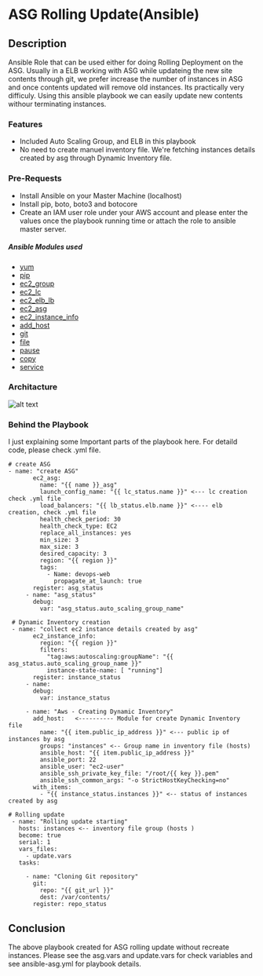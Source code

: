 # ASG Rolling Update(Ansible)
## Description
Ansible Role that can be used either for doing Rolling Deployment on the ASG. 
Usually in a ELB working with ASG while updateing the new site contents through git, we prefer increase the number of instances in ASG and once contents updated will remove old instances. Its practically very difficuly. 
Using this ansible playbook we can easily update new contents withour terminating instances.
### Features
- Included Auto Scaling Group, and ELB in this playbook
- No need to create manuel inventory file. We're fetching instances details created by asg through Dynamic Inventory file.
### Pre-Requests
- Install Ansible on your Master Machine (localhost)
- Install pip, boto, boto3 and botocore
- Create an IAM user role under your AWS account and please enter the values once the playbook running time or attach the role to ansible master server.
##### Ansible Modules used
- [yum](https://docs.ansible.com/ansible/2.9/modules/yum_module.html)
- [pip](https://docs.ansible.com/ansible/2.9/modules/pip_module.html)
- [ec2_group](https://docs.ansible.com/ansible/2.3/ec2_group_module.html)
- [ec2_lc](https://docs.ansible.com/ansible/2.3/ec2_lc_module.html)
- [ec2_elb_lb](https://docs.ansible.com/ansible/2.3/ec2_elb_lb_module.html)
- [ec2_asg](https://docs.ansible.com/ansible/2.3/ec2_asg_module.html)
- [ec2_instance_info](https://docs.ansible.com/ansible/2.9/modules/ec2_instance_info_module.html)
- [add_host](https://docs.ansible.com/ansible/2.9/modules/add_host_module.html)
- [git](https://docs.ansible.com/ansible/2.9/modules/git_module.html)
- [file](https://docs.ansible.com/ansible/2.9/modules/file_module.html)
- [pause](https://docs.ansible.com/ansible/2.9/modules/pause_module.html)
- [copy](https://docs.ansible.com/ansible/2.9/modules/copy_module.html)
- [service](https://docs.ansible.com/ansible/2.9/modules/service_module.html)

### Architacture
![alt text](https://ibb.co/LhdNGFR)

### Behind the Playbook
I just explaining some Important parts of the playbook here. For detaild code, please check .yml file.

```
# create ASG
- name: "create ASG"
       ec2_asg:
         name: "{{ name }}_asg"
         launch_config_name: "{{ lc_status.name }}" <--- lc creation check .yml file
         load_balancers: "{{ lb_status.elb.name }}" <---- elb creation, check .yml file
         health_check_period: 30
         health_check_type: EC2
         replace_all_instances: yes
         min_size: 3
         max_size: 3
         desired_capacity: 3
         region: "{{ region }}"
         tags:
           - Name: devops-web
             propagate_at_launch: true
       register: asg_status
     - name: "asg_status"
       debug:
         var: "asg_status.auto_scaling_group_name"
 
 # Dynamic Inventory creation
 - name: "collect ec2 instance details created by asg"
       ec2_instance_info:
         region: "{{ region }}"
         filters:
           "tag:aws:autoscaling:groupName": "{{ asg_status.auto_scaling_group_name }}"
           instance-state-name: [ "running"]
       register: instance_status
     - name:
       debug:
         var: instance_status

     - name: "Aws - Creating Dynamic Inventory"
       add_host:   <---------- Module for create Dynamic Inventory file
         name: "{{ item.public_ip_address }}" <--- public ip of instances by asg
         groups: "instances" <-- Group name in inventory file (hosts)
         ansible_host: "{{ item.public_ip_address }}" 
         ansible_port: 22
         ansible_user: "ec2-user"
         ansible_ssh_private_key_file: "/root/{{ key }}.pem"
         ansible_ssh_common_args: "-o StrictHostKeyChecking=no"
       with_items:
         - "{{ instance_status.instances }}" <-- status of instances created by asg
         
# Rolling update
 - name: "Rolling update starting"
   hosts: instances <-- inventory file group (hosts )
   become: true
   serial: 1
   vars_files:
     - update.vars
   tasks:

     - name: "Cloning Git repository"
       git:
         repo: "{{ git_url }}"
         dest: /var/contents/
       register: repo_status
```
## Conclusion
The above playbook created for ASG rolling update without recreate instances.
Please see the asg.vars and update.vars for check variables and see ansible-asg.yml for playbook details.
